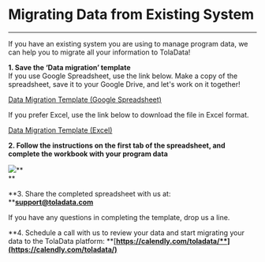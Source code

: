 # Migrating Data from Existing System

---

If you have an existing system you are using to manage program data, we can help you to migrate all your information to TolaData!

**1. Save the ‘Data migration’ template**  
If you use Google Spreadsheet, use the link below. Make a copy of the spreadsheet, save it to your Google Drive, and let's work on it together!

[Data Migration Template (Google Spreadsheet)](https://docs.google.com/spreadsheets/d/1bRTa7DTdMKk38mcB9yT5DtCAgtU_ve-b_QOOxaMz3Oo/copy)

If you prefer Excel, use the link below to download the file in Excel format.

[Data Migration Template (Excel)](https://docs.google.com/spreadsheets/d/1bRTa7DTdMKk38mcB9yT5DtCAgtU_ve-b_QOOxaMz3Oo/export?format=xlsx)

**2. Follow the instructions on the first tab of the spreadsheet, and complete the workbook with your program data**

![](https://lh3.googleusercontent.com/ctvf9D-YUAl9N7ECCJ981gsC8iKnsaVXGUTwmgG5pnHkBMy_mTk7IWPbff4oFc0CzapEFyqe1WD0IanJPhgRZ--rVf6hjYuQsnITg5qxXDJDubmGziqRyqpolLjxTQW2pA0FHF3u)**      
**

**3. Share the completed spreadsheet with us at: **[**support@toladata.com**](mailto:support@toladata.com)

If you have any questions in completing the template, drop us a line.

**4. Schedule a call with us to review your data and start migrating your data to the TolaData platform: **[**https://calendly.com/toladata/**](https://calendly.com/toladata/)**

